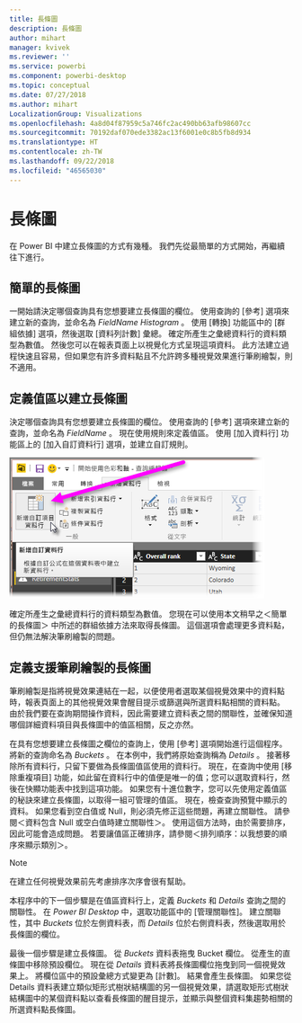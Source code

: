 ```yaml
---
title: 長條圖
description: 長條圖
author: mihart
manager: kvivek
ms.reviewer: ''
ms.service: powerbi
ms.component: powerbi-desktop
ms.topic: conceptual
ms.date: 07/27/2018
ms.author: mihart
LocalizationGroup: Visualizations
ms.openlocfilehash: 4a8d04f87959c5a746fc2ac490bb63afb98607cc
ms.sourcegitcommit: 70192daf070ede3382ac13f6001e0c8b5fb8d934
ms.translationtype: HT
ms.contentlocale: zh-TW
ms.lasthandoff: 09/22/2018
ms.locfileid: "46565030"
---
```

# <a name="histograms"></a>長條圖
在 Power BI 中建立長條圖的方式有幾種。 我們先從最簡單的方式開始，再繼續往下進行。

## <a name="simple-histograms"></a>簡單的長條圖
一開始請決定哪個查詢具有您想要建立長條圖的欄位。  使用查詢的 [參考] 選項來建立新的查詢，並命名為 *FieldName Histogram* 。 使用 [轉換]  功能區中的 [群組依據]  選項，然後選取 [資料列計數]  彙總。 確定所產生之彙總資料行的資料類型為數值。 然後您可以在報表頁面上以視覺化方式呈現這項資料。 此方法建立過程快速且容易，但如果您有許多資料點且不允許跨多種視覺效果進行筆刷繪製，則不適用。

## <a name="defining-buckets-to-build-a-histogram"></a>定義值區以建立長條圖
決定哪個查詢具有您想要建立長條圖的欄位。 使用查詢的 [參考] 選項來建立新的查詢，並命名為 *FieldName* 。  現在使用規則來定義值區。 使用 [加入資料行]  功能區上的 [加入自訂資料行]  選項，並建立自訂規則。

![](media/service-histograms/powerbi-service-histograms_1.png)

確定所產生之彙總資料行的資料類型為數值。 您現在可以使用本文稍早之＜簡單的長條圖＞  中所述的群組依據方法來取得長條圖。 這個選項會處理更多資料點，但仍無法解決筆刷繪製的問題。

## <a name="defining-a-histogram-that-supports-brushing"></a>定義支援筆刷繪製的長條圖
筆刷繪製是指將視覺效果連結在一起，以便使用者選取某個視覺效果中的資料點時，報表頁面上的其他視覺效果會醒目提示或篩選與所選資料點相關的資料點。  由於我們要在查詢期間操作資料，因此需要建立資料表之間的關聯性，並確保知道哪個詳細資料項目與長條圖中的值區相關，反之亦然。

在具有您想要建立長條圖之欄位的查詢上，使用 [參考] 選項開始進行這個程序。  將新的查詢命名為 *Buckets* 。  在本例中，我們將原始查詢稱為 *Details* 。  接著移除所有資料行，只留下要做為長條圖值區使用的資料行。  現在，在查詢中使用 [移除重複項目] 功能，如此留在資料行中的值便是唯一的值；您可以選取資料行，然後在快顯功能表中找到這項功能。 如果您有十進位數字，您可以先使用定義值區的秘訣來建立長條圖，以取得一組可管理的值區。  現在，檢查查詢預覽中顯示的資料。 如果您看到空白值或 Null，則必須先修正這些問題，再建立關聯性。 請參閱＜資料包含 Null 或空白值時建立關聯性＞。 使用這個方法時，由於需要排序，因此可能會造成問題。 若要讓值區正確排序，請參閱＜排列順序：以我想要的順序來顯示類別＞。 

> [!NOTE]
> 在建立任何視覺效果前先考慮排序次序會很有幫助。   
> 
> 

本程序中的下一個步驟是在值區資料行上，定義 *Buckets* 和 *Details* 查詢之間的關聯性。  在 *Power BI Desktop* 中，選取功能區中的 [管理關聯性]。  建立關聯性，其中 *Buckets* 位於左側資料表，而 *Details* 位於右側資料表，然後選取用於長條圖的欄位。 

最後一個步驟是建立長條圖。 從 *Buckets* 資料表拖曳 Bucket 欄位。 從產生的直條圖中移除預設欄位。  現在從 *Details* 資料表將長條圖欄位拖曳到同一個視覺效果上。 將欄位區中的預設彙總方式變更為 [計數]。 結果會產生長條圖。 如果您從 Details 資料表建立類似矩形式樹狀結構圖的另一個視覺效果，請選取矩形式樹狀結構圖中的某個資料點以查看長條圖的醒目提示，並顯示與整個資料集趨勢相關的所選資料點長條圖。


